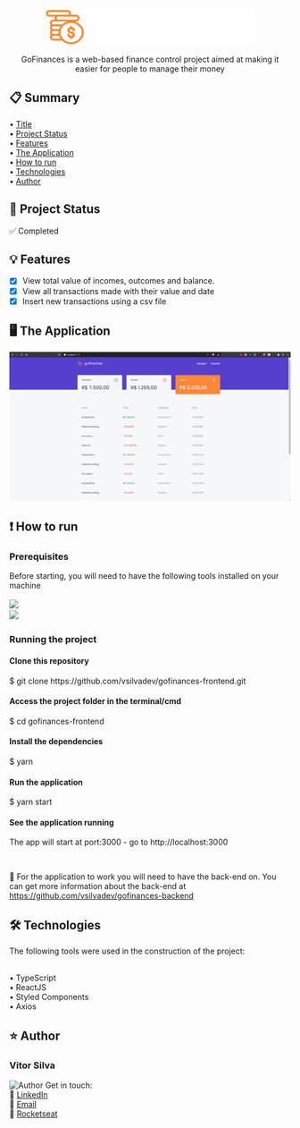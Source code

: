 <div align="center">
<a name="title"></a>
<img src="https://github.com/vsilvadev/gofinances-frontend/blob/main/src/assets/logo.svg" alt="Go Finances Logo">
</div>

<p align="center">GoFinances is a web-based finance control project aimed at making it easier for people to manage their money</p>

<h2>📋 Summary</h2>
  • <a href="#title">Title</a> <br>
  • <a href="#project_status">Project Status</a> <br>
  • <a href="#features">Features</a> <br>
  • <a href="#application">The Application</a> <br>
  • <a href="#how-to">How to run</a> <br>
  • <a href="#tech">Technologies</a> <br>
  • <a href="#author">Author</a> <br>

<h2>🚀 Project Status<a name="project_status"></a></h2>
✅ Completed


<h2>💡 Features<a name="features"></a></h2>

- [x] View total value of incomes, outcomes and balance.
- [x] View all transactions made with their value and date
- [x] Insert new transactions using a csv file

<h2>🖥 The Application<a name="application"></a></h2>
<img src="https://github.com/vsilvadev/gofinances-frontend/blob/main/git_files/gofinances-gif.gif" alt="Running Application">

<h2>❗ How to run<a name="how-to"></a></h2>
<h3>Prerequisites</h3>
Before starting, you will need to have the following tools installed on your machine<br><br>
<a href="https://git-scm.com">
<img src="https://img.shields.io/static/v1?label=Install&message=GIT&color=f14e32&style=for-the-badge"/>
</a>
<br>
<a href="https://classic.yarnpkg.com/en/docs/install/#windows-stable">
<img src="https://img.shields.io/static/v1?label=Install&message=YARN&color=2188b6&style=for-the-badge"/>
</a>

<h3>Running the project</h3>
<h4>Clone this repository</h4>
$ git clone https://github.com/vsilvadev/gofinances-frontend.git

<h4>Access the project folder in the terminal/cmd</h4>
$ cd gofinances-frontend

<h4>Install the dependencies</h4>
$ yarn 

<h4>Run the application</h4>
$ yarn start

<h4>See the application running</h4>
<p>The app will start at port:3000 - go to http://localhost:3000</p>
<br>

📌 For the application to work you will need to have the back-end on. You can get more information about the back-end at https://github.com/vsilvadev/gofinances-backend

<h2>🛠 Technologies<a name="tech"></a></h2>
The following tools were used in the construction of the project: <br><br>

• TypeScript <br>
• ReactJS <br>
• Styled Components <br>
• Axios <br>

<h2>⭐ Author<a name="author"></a></h2>
<h3>Vitor Silva</h3> 
<img src="https://avatars3.githubusercontent.com/u/60434378?s=400&u=f3497d52861de514e8a1973fd3dce8132ed7aa8d&v=4" alt="Author" width="100" height="100">
Get in touch: <br>
💼 <a href="https://www.linkedin.com/in/vitor-andre-batista-silva/">LinkedIn</a><br>
📧 <a href="mailto:vitorabsilva10@gmail.com">Email</a><br>
🚀 <a href="https://app.rocketseat.com.br/me/function">Rocketseat</a>
